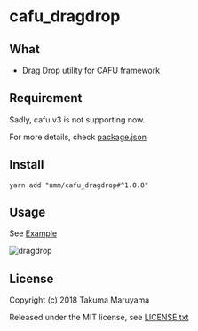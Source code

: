 # cafu_dragdrop

## What

* Drag Drop utility for CAFU framework

## Requirement

Sadly, cafu v3 is not supporting now.

For more details, check [package.json](./package.json)

## Install

```shell
yarn add "umm/cafu_dragdrop#^1.0.0"
```

## Usage

See [Example](./Assets/Examples/)

![dragdrop](./art/dragdrop.gif)

## License

Copyright (c) 2018 Takuma Maruyama

Released under the MIT license, see [LICENSE.txt](LICENSE.txt)

